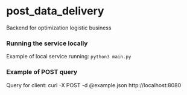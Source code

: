 # post_data_delivery
Backend for optimization logistic business

### Running the service locally
Example of local service running: `python3 main.py`
### Example of POST query
Query for client: curl -X POST -d @example.json http://localhost:8080
